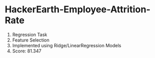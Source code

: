 # HackerEarth-Employee-Attrition-Rate
1. Regression Task
2. Feature Selection
3. Implemented using Ridge/LinearRegression Models
4. Score: 81.347
